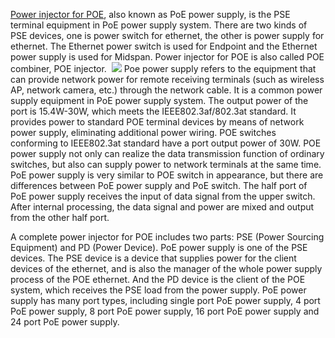 <a href="http://www.szfining.com/products/poe-injector/"/>Power injector for POE</a>, also known as PoE power supply, is the PSE terminal equipment in PoE power supply system. There are two kinds of PSE devices, one is power switch for ethernet, the other is power supply for ethernet. The Ethernet power switch is used for Endpoint and the Ethernet power supply is used for Midspan. Power injector for POE is also called POE combiner, POE injector. 
<img src="https://storage.ning.com/topology/rest/1.0/file/get/3059187928?profile=RESIZE_710x"/>
Poe power supply refers to the equipment that can provide network power for remote receiving terminals (such as wireless AP, network camera, etc.) through the network cable. It is a common power supply equipment in PoE power supply system. The output power of the port is 15.4W-30W, which meets the IEEE802.3af/802.3at standard. It provides power to standard POE terminal devices by means of network power supply, eliminating additional power wiring. POE switches conforming to IEEE802.3at standard have a port output power of 30W. POE power supply not only can realize the data transmission function of ordinary switches, but also can supply power to network terminals at the same time. PoE power supply is very similar to POE switch in appearance, but there are differences between PoE power supply and PoE switch. The half port of PoE power supply receives the input of data signal from the upper switch. After internal processing, the data signal and power are mixed and output from the other half port.

A complete power injector for POE includes two parts: PSE (Power Sourcing Equipment) and PD (Power Device). PoE power supply is one of the PSE devices. The PSE device is a device that supplies power for the client devices of the ethernet, and is also the manager of the whole power supply process of the POE ethernet. And the PD device is the client of the POE system, which receives the PSE load from the power supply. PoE power supply has many port types, including single port PoE power supply, 4 port PoE power supply, 8 port PoE power supply, 16 port PoE power supply and 24 port PoE power supply.
